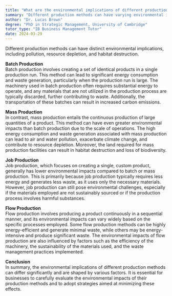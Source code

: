 ```yaml
---
title: "What are the environmental implications of different production methods?"
summary: "Different production methods can have varying environmental implications, including pollution, resource depletion, and habitat destruction."
author: "Dr. Lucas Brown"
degree: "PhD in Strategic Management, University of Cambridge"
tutor_type: "IB Business Management Tutor"
date: 2024-03-29
---
```


Different production methods can have distinct environmental implications, including pollution, resource depletion, and habitat destruction.

**Batch Production**  
Batch production involves creating a set of identical products in a single production run. This method can lead to significant energy consumption and waste generation, particularly when the production run is large. The machinery used in batch production often requires substantial energy to operate, and any materials that are not utilized in the production process are typically discarded, further contributing to waste. Additionally, the transportation of these batches can result in increased carbon emissions.

**Mass Production**  
In contrast, mass production entails the continuous production of large quantities of a product. This method can have even greater environmental impacts than batch production due to the scale of operations. The high energy consumption and waste generation associated with mass production can lead to air and water pollution, exacerbate climate change, and contribute to resource depletion. Moreover, the land required for mass production facilities can result in habitat destruction and loss of biodiversity.

**Job Production**  
Job production, which focuses on creating a single, custom product, generally has lower environmental impacts compared to batch or mass production. This is primarily because job production typically requires less energy and generates less waste, as it uses only the necessary materials. However, job production can still pose environmental challenges, especially if the materials employed are not sustainably sourced or if the production process involves harmful substances.

**Flow Production**  
Flow production involves producing a product continuously in a sequential manner, and its environmental impacts can vary widely based on the specific processes employed. Some flow production methods can be highly energy-efficient and generate minimal waste, while others may be energy-intensive and produce significant waste. The environmental impacts of flow production are also influenced by factors such as the efficiency of the machinery, the sustainability of the materials used, and the waste management practices implemented.

**Conclusion**  
In summary, the environmental implications of different production methods can differ significantly and are shaped by various factors. It is essential for businesses to carefully evaluate the environmental impacts of their production methods and to adopt strategies aimed at minimizing these effects.
    
